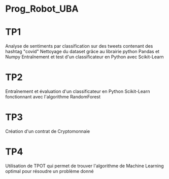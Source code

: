 # Prog_Robot_UBA

# TP1
Analyse de sentiments par classification sur des tweets contenant des hashtag "covid"
Nettoyage du dataset grâce au librairie python Pandas et Numpy 
Entraînement et test d'un classificateur en Python avec Scikit-Learn

# TP2
Entraînement et évaluation d'un classificateur en Python Scikit-Learn fonctionnant avec l'algorithme RandomForest

# TP3
Création d'un contrat de Cryptomonnaie

# TP4
Utilisation de TPOT qui permet de trouver l'algorithme de Machine Learning optimal pour résoudre un problème donné
